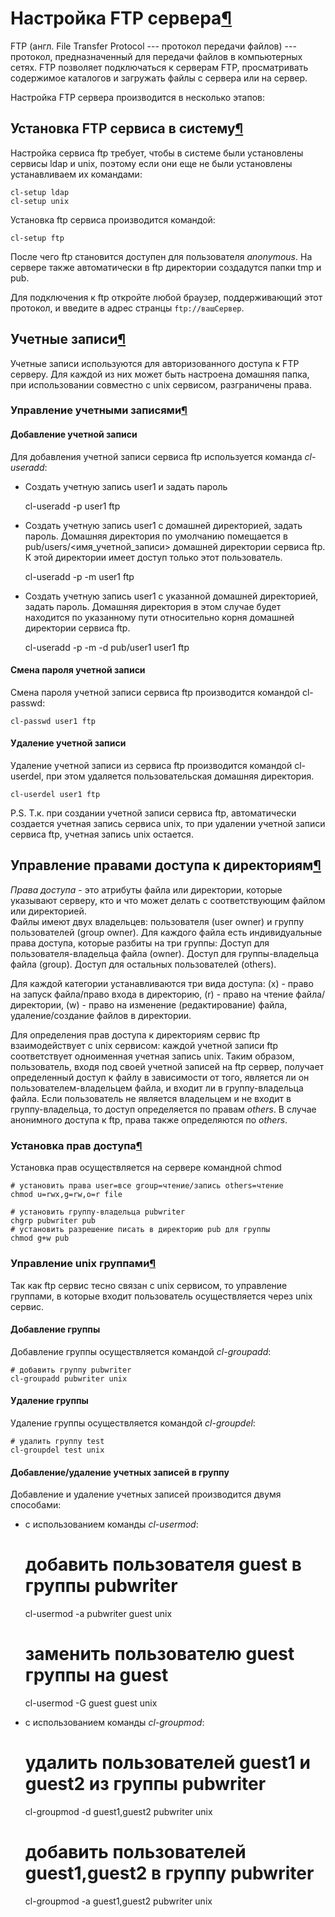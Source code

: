 # Настройка FTP сервера[¶](#Настройка-FTP-сервера)

FTP (англ. File Transfer Protocol --- протокол передачи файлов) --- протокол, предназначенный для передачи файлов в компьютерных сетях. FTP позволяет подключаться к серверам FTP, просматривать содержимое каталогов и загружать файлы с сервера или на сервер.

Настройка FTP сервера производится в несколько этапов:

## Установка FTP сервиса в систему[¶](#Установка-FTP-сервиса-в-систему)

Настройка сервиса ftp требует, чтобы в системе были установлены сервисы ldap и unix, поэтому если они еще не были установлены устанавливаем их командами:  

    
    cl-setup ldap
    cl-setup unix
    

Установка ftp сервиса производится командой:  

    
    cl-setup ftp
    

После чего ftp становится доступен для пользователя _anonymous_. На сервере также автоматически в ftp директории создадутся папки tmp и pub.

Для подключения к ftp откройте любой браузер, поддерживающий этот протокол, и введите в адрес странцы `ftp://вашСервер`.

## Учетные записи[¶](#Учетные-записи)

Учетные записи используются для авторизованного доступа к FTP серверу. Для каждой из них может быть настроена домашняя папка, при использовании совместно с unix сервисом, разграничены права.

### Управление учетными записями[¶](#Управление-учетными-записями)

#### Добавление учетной записи
Для добавления учетной записи сервиса ftp используется команда _cl-useradd_:

* Cоздать учетную запись user1 и задать пароль  

    
    cl-useradd -p user1 ftp
    

* Создать учетную запись user1 с домашней директорией, задать пароль. Домашняя директория по умолчанию помещается в pub/users/<имя\_учетной\_записи\> домашней директории сервиса ftp. К этой директории имеет доступ только этот пользователь.  

    
    cl-useradd -p -m user1 ftp
    

* Создать учетную запись user1 с указанной домашней директорией, задать пароль. Домашняя директория в этом случае будет находится по указанному пути относительно корня домашней директории сервиса ftp.  

    
    cl-useradd -p -m -d pub/user1 user1 ftp
    

#### Смена пароля учетной записи

Смена пароля учетной записи сервиса ftp производится командой cl-passwd:  

    
    cl-passwd user1 ftp
    

#### Удаление учетной записи

Удаление учетной записи из сервиса ftp производится командой cl-userdel, при этом удаляется пользовательская домашняя директория.  

    
    cl-userdel user1 ftp
    

P.S. Т.к. при создании учетной записи сервиса ftp, автоматически создается учетная запись сервиса unix, то при удалении учетной записи сервиса ftp, учетная запись unix остается.

## Управление правами доступа к директориям[¶](#Управление-правами-доступа-к-директориям)

_Права доступа_ - это атрибуты файла или директории, которые указывают серверу, кто и что может делать с соответствующим файлом или директорией.  
Файлы имеют двух владельцев: пользователя (user owner) и группу пользователей (group owner). Для каждого файла есть индивидуальные права доступа, которые разбиты на три группы: Доступ для пользователя-владельца файла (owner). Доступ для группы-владельца файла (group). Доступ для остальных пользователей (others).

Для каждой категории устанавливаются три вида доступа: (x) - право на запуск файла/право входа в директорию, (r) - право на чтение файла/директории, (w) - право на изменение (редактирование) файла, удаление/создание файлов в директории.

Для определения прав доступа к директориям сервис ftp взаимодействует с unix сервисом: каждой учетной записи ftp соответствует одноименная учетная запись unix. Таким образом, пользователь, входя под своей учетной записей на ftp сервер, получает определенный доступ к файлу в зависимости от того, является ли он пользователем-владельцем файла, и входит ли в группу-владельца файла. Если пользователь не является владельцем и не входит в группу-владельца, то доступ определяется по правам _others_. В случае анонимного доступа к ftp, права также определяются по _others_.

### Установка прав доступа[¶](#Установка-прав-доступа)

Установка прав осуществляется на сервере командной chmod  

    
    # установить права user=все group=чтение/запись others=чтение
    chmod u=rwx,g=rw,o=r file
    
    # установить группу-владельца pubwriter
    chgrp pubwriter pub
    # установить разрешение писать в директорию pub для группы
    chmod g+w pub
    

### Управление unix группами[¶](#Управление-unix-группами)

Так как ftp сервис тесно связан с unix сервисом, то управление группами, в которые входит пользователь осуществляется через unix сервис.

#### Добавление группы

Добавление группы осуществляется командой _cl-groupadd_:  

    
    # добавить группу pubwriter
    cl-groupadd pubwriter unix
    

#### Удаление группы

Удаление группы осуществляется командой _cl-groupdel_:  

    
    # удалить группу test
    cl-groupdel test unix
    

#### Добавление/удаление учетных записей в группу
Добавление и удаление учетных записей производится двумя способами:

* с использованием команды _cl-usermod_:  

    
    # добавить пользователя guest в группы pubwriter
    cl-usermod -a pubwriter guest unix
    
    # заменить пользователю guest группы на guest
    cl-usermod -G guest guest unix
    

* с использованием команды _cl-groupmod_:  

    
    # удалить пользователей guest1 и guest2 из группы pubwriter
    cl-groupmod -d guest1,guest2 pubwriter unix
    
    # добавить пользователей guest1,guest2 в группу pubwriter
    cl-groupmod -a guest1,guest2 pubwriter unix